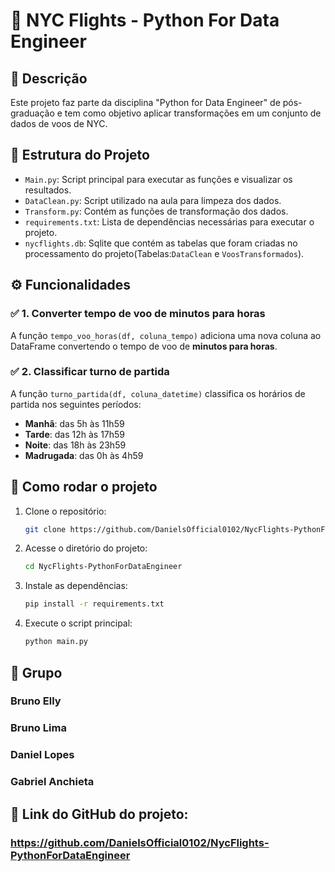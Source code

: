 # 🛫 NYC Flights - Python For Data Engineer

## 📖 Descrição
Este projeto faz parte da disciplina "Python for Data Engineer" de pós-graduação e tem como objetivo aplicar transformações em um conjunto de dados de voos de NYC.

## 📂 Estrutura do Projeto
- `Main.py`: Script principal para executar as funções e visualizar os resultados.
- `DataClean.py`: Script utilizado na aula para limpeza dos dados.
- `Transform.py`: Contém as funções de transformação dos dados.
- `requirements.txt`: Lista de dependências necessárias para executar o projeto.
- `nycflights.db`: Sqlite que contém as tabelas que foram criadas no processamento do projeto(Tabelas:`DataClean` e `VoosTransformados`).

## ⚙️ Funcionalidades
### ✅ 1. Converter tempo de voo de minutos para horas
A função `tempo_voo_horas(df, coluna_tempo)` adiciona uma nova coluna ao DataFrame convertendo o tempo de voo de **minutos para horas**.

### ✅ 2. Classificar turno de partida
A função `turno_partida(df, coluna_datetime)` classifica os horários de partida nos seguintes períodos:
   - **Manhã**: das 5h às 11h59
   - **Tarde**: das 12h às 17h59
   - **Noite**: das 18h às 23h59
   - **Madrugada**: das 0h às 4h59

## 🔧 Como rodar o projeto
1. Clone o repositório:
   ```bash
   git clone https://github.com/DanielsOfficial0102/NycFlights-PythonForDataEngineer.git
   ```
2. Acesse o diretório do projeto:
   ```bash
   cd NycFlights-PythonForDataEngineer
   ```
3. Instale as dependências:
   ```bash
   pip install -r requirements.txt
   ```
4. Execute o script principal:
   ```bash
   python main.py
   ```

## 👥 Grupo
### Bruno Elly
### Bruno Lima
### Daniel Lopes
### Gabriel Anchieta
## 🔗 Link do GitHub do projeto:
### https://github.com/DanielsOfficial0102/NycFlights-PythonForDataEngineer